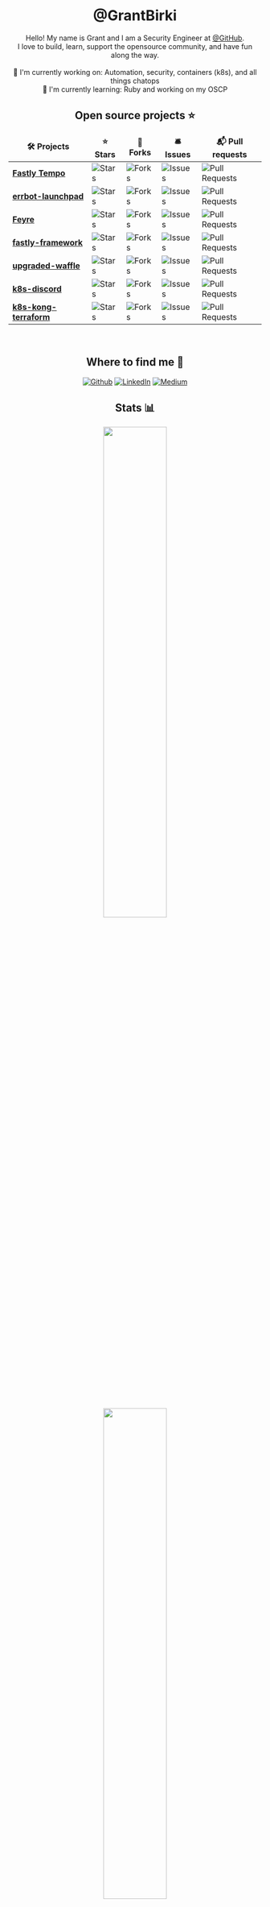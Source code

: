 <h1 align="center">@GrantBirki</h3>

<p align="center">
  Hello! My name is Grant and I am a Security Engineer at <a href="https://github.com/github">@GitHub</a>.
  <br>
  I love to build, learn, support the opensource community, and have fun along the way.
  <br>
  <br>
  🔭 I'm currently working on: Automation, security, containers (k8s), and all things chatops
  <br>
  🌱 I'm currently learning: Ruby and working on my OSCP
</p>

<h2 align="center">Open source projects ⭐</h3>
<table align="center">
  <thead align="center">
    <tr border: none;>
      <td><b>🛠 Projects</b></td>
      <td><b>⭐ Stars</b></td>
      <td><b>🍴 Forks</b></td>
      <td><b>🛎 Issues</b></td>
      <td><b>📬 Pull requests</b></td>
    </tr>
  </thead>
  <tbody>
    <tr>
      <td><a href="https://github.com/grantbirki/fastly-tempo"><b>Fastly Tempo</b></a></td>
      <td><img alt="Stars" src="https://img.shields.io/github/stars/grantbirki/fastly-tempo?style=flat-square&labelColor=343b41"/></td>
      <td><img alt="Forks" src="https://img.shields.io/github/forks/grantbirki/fastly-tempo?style=flat-square&labelColor=343b41"/></td>
      <td><img alt="Issues" src="https://img.shields.io/github/issues/grantbirki/fastly-tempo?style=flat-square&labelColor=343b41"/></td>
      <td><img alt="Pull Requests" src="https://img.shields.io/github/issues-pr/grantbirki/fastly-tempo?style=flat-square&labelColor=343b41"/></td>
    </tr>
    <tr>
      <td><a href="https://github.com/GrantBirki/errbot-launchpad"><b>errbot-launchpad</b></a></td>
      <td><img alt="Stars" src="https://img.shields.io/github/stars/grantbirki/errbot-launchpad?style=flat-square&labelColor=343b41"/></td>
      <td><img alt="Forks" src="https://img.shields.io/github/forks/grantbirki/errbot-launchpad?style=flat-square&labelColor=343b41"/></td>
      <td><img alt="Issues" src="https://img.shields.io/github/issues/grantbirki/errbot-launchpad?style=flat-square&labelColor=343b41"/></td>
      <td><img alt="Pull Requests" src="https://img.shields.io/github/issues-pr/grantbirki/errbot-launchpad?style=flat-square&labelColor=343b41"/></td>
    </tr>
    <tr>
      <td><a href="https://github.com/iancaragol/Feyre"><b>Feyre</b></a></td>
      <td><img alt="Stars" src="https://img.shields.io/github/stars/iancaragol/Feyre?style=flat-square&labelColor=343b41"/></td>
      <td><img alt="Forks" src="https://img.shields.io/github/forks/iancaragol/Feyre?style=flat-square&labelColor=343b41"/></td>
      <td><img alt="Issues" src="https://img.shields.io/github/issues/iancaragol/Feyre?style=flat-square&labelColor=343b41"/></td>
      <td><img alt="Pull Requests" src="https://img.shields.io/github/issues-pr/iancaragol/Feyre?style=flat-square&labelColor=343b41"/></td>
    </tr>
    <tr>
      <td><a href="https://github.com/GrantBirki/fastly-framework"><b>fastly-framework</b></a></td>
      <td><img alt="Stars" src="https://img.shields.io/github/stars/grantbirki/fastly-framework?style=flat-square&labelColor=343b41"/></td>
      <td><img alt="Forks" src="https://img.shields.io/github/forks/grantbirki/fastly-framework?style=flat-square&labelColor=343b41"/></td>
      <td><img alt="Issues" src="https://img.shields.io/github/issues/grantbirki/fastly-framework?style=flat-square&labelColor=343b41"/></td>
      <td><img alt="Pull Requests" src="https://img.shields.io/github/issues-pr/grantbirki/fastly-framework?style=flat-square&labelColor=343b41"/></td>
    </tr>
    <tr>
      <td><a href="https://github.com/GrantBirki/upgraded-waffle"><b>upgraded-waffle</b></a></td>
      <td><img alt="Stars" src="https://img.shields.io/github/stars/grantbirki/upgraded-waffle?style=flat-square&labelColor=343b41"/></td>
      <td><img alt="Forks" src="https://img.shields.io/github/forks/grantbirki/upgraded-waffle?style=flat-square&labelColor=343b41"/></td>
      <td><img alt="Issues" src="https://img.shields.io/github/issues/grantbirki/upgraded-waffle?style=flat-square&labelColor=343b41"/></td>
      <td><img alt="Pull Requests" src="https://img.shields.io/github/issues-pr/grantbirki/upgraded-waffle?style=flat-square&labelColor=343b41"/></td>
    </tr>
    <tr>
      <td><a href="https://github.com/GrantBirki/k8s-discord"><b>k8s-discord</b></a></td>
      <td><img alt="Stars" src="https://img.shields.io/github/stars/grantbirki/k8s-discord?style=flat-square&labelColor=343b41"/></td>
      <td><img alt="Forks" src="https://img.shields.io/github/forks/grantbirki/k8s-discord?style=flat-square&labelColor=343b41"/></td>
      <td><img alt="Issues" src="https://img.shields.io/github/issues/grantbirki/k8s-discord?style=flat-square&labelColor=343b41"/></td>
      <td><img alt="Pull Requests" src="https://img.shields.io/github/issues-pr/grantbirki/k8s-discord?style=flat-square&labelColor=343b41"/></td>
    </tr>
    <tr>
      <td><a href="https://github.com/GrantBirki/k8s-kong-terraform"><b>k8s-kong-terraform</b></a></td>
      <td><img alt="Stars" src="https://img.shields.io/github/stars/grantbirki/k8s-kong-terraform?style=flat-square&labelColor=343b41"/></td>
      <td><img alt="Forks" src="https://img.shields.io/github/forks/grantbirki/k8s-kong-terraform?style=flat-square&labelColor=343b41"/></td>
      <td><img alt="Issues" src="https://img.shields.io/github/issues/grantbirki/k8s-kong-terraform?style=flat-square&labelColor=343b41"/></td>
      <td><img alt="Pull Requests" src="https://img.shields.io/github/issues-pr/grantbirki/k8s-kong-terraform?style=flat-square&labelColor=343b41"/></td>
    </tr>
  </tbody>
</table>

<br>

<h2 align="center">Where to find me 📍</h3>
<p align="center">
  <a href="https://github.com/grantbirki" target="_blank"><img alt="Github" src="https://img.shields.io/badge/GitHub-%2312100E.svg?&style=for-the-badge&logo=Github&logoColor=white" /></a> 
  <a href="https://www.linkedin.com/in/grantbirkinbine" target="_blank"><img alt="LinkedIn" src="https://img.shields.io/badge/linkedin-%230077B5.svg?&style=for-the-badge&logo=linkedin&logoColor=white" /></a>
  <a href="https://birki.medium.com/" target="_blank"><img alt="Medium" src="https://img.shields.io/badge/medium-%2312100E.svg?&style=for-the-badge&logo=medium&logoColor=white" /></a>
</p>

<h2 align="center">Stats 📊</h3>
<p align="center">
  <img width="50%" src="https://github-readme-stats.vercel.app/api?username=grantbirki&count_private=true&show_icons=true&theme=tokyonight&hide=issues,prs"/>
  <br>
  <img width="50%" src="https://github-readme-streak-stats.herokuapp.com/?user=grantbirki&theme=tokyonight"/>
</p>

